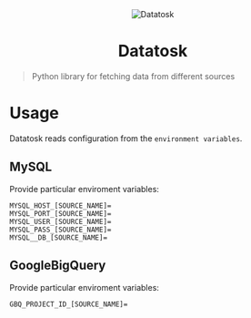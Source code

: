 <div style="text-align: center"> 
<img src="datatosk_logo.jpg" alt="Datatosk">
<h1>Datatosk</h1>
</div>

> Python library for fetching data from different sources

# Usage
Datatosk reads configuration from the `environment variables`.

## MySQL

Provide particular enviroment variables:
```
MYSQL_HOST_[SOURCE_NAME]=
MYSQL_PORT_[SOURCE_NAME]=
MYSQL_USER_[SOURCE_NAME]=
MYSQL_PASS_[SOURCE_NAME]=
MYSQL__DB_[SOURCE_NAME]=
```

## GoogleBigQuery

Provide particular enviroment variables:
```
GBQ_PROJECT_ID_[SOURCE_NAME]=
```
